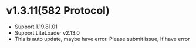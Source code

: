 # v1.3.11(582 Protocol)

- Support 1.19.81.01
- Support LiteLoader v2.13.0
- This is auto update, maybe have error. Please submit issue, If have error